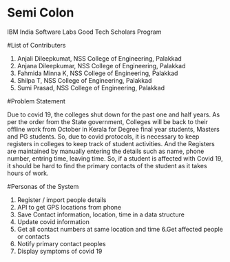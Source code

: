 # Semi Colon
IBM India Software Labs Good Tech Scholars Program

#List of Contributers 
1. Anjali Dileepkumat, NSS College of Engineering, Palakkad
2. Anjana Dileepkumar, NSS College of Engineering, Palakkad
3. Fahmida Minna K, NSS College of Engineering, Palakkad
4. Shilpa T, NSS College of Engineering, Palakkad
5. Sumi Prasad, NSS College of Engineering, Palakkad

#Problem Statement 

Due to covid 19, the colleges shut down for the past one and half years. As per the order from the State government, Colleges will be back to their offline work from October in Kerala for Degree final year students, Masters and PG students. So, due to covid protocols, it is necessary to keep registers in colleges to keep track of student activities. And the Registers are maintained by manually entering the details such as name, phone number, entring time, leaving time. So, if a student is affected with Covid 19, it should be hard to find the primary contacts of the student as it takes hours of work.

#Personas of the System 
1. Register / import people details
2. API to get GPS locations from phone
3. Save Contact information, location, time in a data structure
4. Update covid information
5. Get all contact numbers at same location and time
6.Get affected people or contacts
7. Notify primary contact peoples
8. Display symptoms of covid 19



